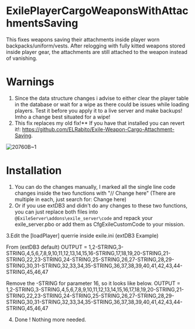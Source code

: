 # ExilePlayerCargoWeaponsWithAttachmentsSaving

This fixes weapons saving their attachments inside player worn backpacks/uniform/vests.
After relogging with fully kitted weapons stored inside player gear, the attachments are still attached to the weapon instead of vanishing.


# Warnings 
1. Since the data structure changes i advise to either clear the player table in the database or wait for a wipe as there could be issues while loading players.
Test it before you apply it to a live server and make backups! Imho a change best situated for a wipe!
2. This fix replaces my old fix!** If you have that installed you can revert it!: https://github.com/ELRabito/Exile-Weapon-Cargo-Attachment-Saving.

![20760B~1](https://github.com/user-attachments/assets/74547654-17a9-451b-b854-0e0945101aa2)

# Installation

1. You can do the changes manually, I marked all the single line code changes inside the two functions with "// Change here" (There are multiple in each, just search for: Change here)
2. Or if you use extDB3 and didn't do any changes to these two functions, you can just replace both files into ``@ExileServer\addons\exile_server\code`` and repack your exile_server.pbo or add them as CfgExileCustomCode to your mission.

3.Edit the [loadPlayer] querrie inside exile.ini (extDB3 Example)

  From (extDB3 default)
  OUTPUT = 1,2-STRING,3-STRING,4,5,6,7,8,9,10,11,12,13,14,15,16-STRING,17,18,19,20-STRING,21-STRING,22,23-STRING,24-STRING,25-STRING,26,27-STRING,28,29-STRING,30,31-STRING,32,33,34,35-STRING,36,37,38,39,40,41,42,43,44-STRING,45,46,47

  Remove the -STRING for parameter 16, so it looks like below.
  OUTPUT = 1,2-STRING,3-STRING,4,5,6,7,8,9,10,11,12,13,14,15,16,17,18,19,20-STRING,21-STRING,22,23-STRING,24-STRING,25-STRING,26,27-STRING,28,29-STRING,30,31-STRING,32,33,34,35-STRING,36,37,38,39,40,41,42,43,44-STRING,45,46,47

4. Done ! Nothing more needed.
